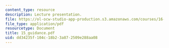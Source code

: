 ```yaml
---
content_type: resource
description: Lecture presentation.
file: https://ol-ocw-studio-app-production.s3.amazonaws.com/courses/16-886-air-transportation-systems-architecting-spring-2004/dd34235f104c18b23a872509e288aa08_15_guidance.pdf
file_type: application/pdf
resourcetype: Document
title: 15_guidance.pdf
uid: dd34235f-104c-18b2-3a87-2509e288aa08
---
```

